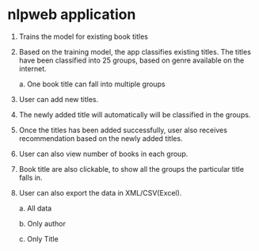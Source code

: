 # nlpweb application
1. Trains the model for existing book titles
2. Based on the training model, the app classifies existing titles. The titles have been classified into 25 groups, based on genre available on the internet.
    
    a. One book title can fall into multiple groups
3. User can add new titles.
4. The newly added title will automatically will be classified in the groups.
5. Once the titles has been added successfully, user also receives recommendation based on the newly added titles.
6. User can also view number of books in each group.
7. Book title are also clickable, to show all the groups the particular title falls in.
8. User can also export the data in XML/CSV(Excel).
    
    a. All data
    
    b. Only author
    
    c. Only Title
